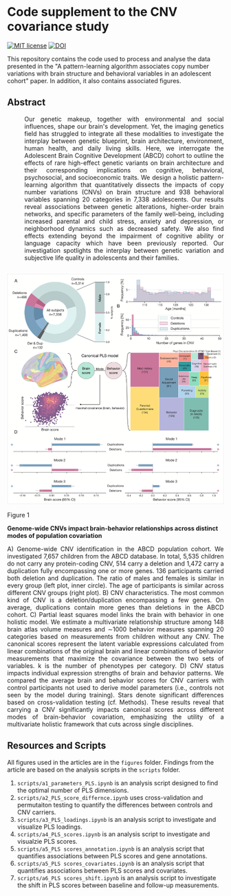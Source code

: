 # Code supplement to the CNV covariance study

[![MIT license](https://img.shields.io/badge/License-MIT-blue.svg)](https://lbesson.mit-license.org/)
[![DOI](https://img.shields.io/badge/DOI-10.1101%2F862615-informational
)]([https://doi.org/10.1101/2024.05.21.24307729](https://doi.org/10.1101/2024.05.21.24307729))

This repository contains the code used to process and analyse the data presented in the "A pattern-learning algorithm associates copy number variations with brain structure and behavioral variables in an adolescent cohort" paper. In addition, it also contains associated figures.

## Abstract
<div style="margin-left: 40px;" align="justify">
Our genetic makeup, together with environmental and social influences, shape our brain's development. Yet, the imaging genetics field has struggled to integrate all these modalities to investigate the interplay between genetic blueprint, brain architecture, environment, human health, and daily living skills. Here, we interrogate the Adolescent Brain Cognitive Development (ABCD) cohort to outline the effects of rare high-effect genetic variants on brain architecture and their corresponding implications on cognitive, behavioral, psychosocial, and socioeconomic traits. We design a holistic pattern-learning algorithm that quantitatively dissects the impacts of copy number variations (CNVs) on brain structure and 938 behavioral variables spanning 20 categories in 7,338 adolescents. Our results reveal associations between genetic alterations, higher-order brain networks, and specific parameters of the family well-being, including increased parental and child stress, anxiety and depression, or neighborhood dynamics such as decreased safety. We also find effects extending beyond the impairment of cognitive ability or language capacity which have been previously reported. Our investigation spotlights the interplay between genetic variation and subjective life quality in adolescents and their families.
</div>

## 

<c>![Figure 1](https://github.com/jakubkopal/CNV-covariance/blob/main/figures/fig1.png)</c>


Figure 1

**Genome-wide CNVs impact brain-behavior relationships across distinct modes of population covariation**

<div align="justify">
A) Genome-wide CNV identification in the ABCD population cohort. We investigated 7,657 children from the ABCD database. In total, 5,535 children do not carry any protein-coding CNV, 514 carry a deletion and 1,472 carry a duplication fully encompassing one or more genes. 136 participants carried both deletion and duplication. The ratio of males and females is similar in every group (left plot, inner circle). The age of participants is similar across different CNV groups (right plot). B) CNV characteristics. The most common kind of CNV is a deletion/duplication encompassing a few genes. On average, duplications contain more genes than deletions in the ABCD cohort. C) Partial least squares model links the brain with behavior in one holistic model. We estimate a multivariate relationship structure among 148 brain atlas volume measures and ∼1000 behavior measures spanning 20 categories based on measurements from children without any CNV. The canonical scores represent the latent variable expressions calculated from linear combinations of the original brain and linear combinations of behavior measurements that maximize the covariance between the two sets of variables. k is the number of phenotypes per category. D) CNV status impacts individual expression strengths of brain and behavior patterns. We compared the average brain and behavior scores for CNV carriers with control participants not used to derive model parameters (i.e., controls not seen by the model during training). Stars denote significant differences based on cross-validation testing (cf. Methods). These results reveal that carrying a CNV significantly impacts canonical scores across different modes of brain-behavior covariation, emphasizing the utility of a multivariate holistic framework that cuts across single disciplines.
</div>


## Resources and Scripts
All figures used in the articles are in the `figures` folder. Findings from the article are based on the analysis scripts in the `scripts` folder.

1.   `scripts/a1_parameters_PLS.ipynb` is an analysis script designed to find the optimal number of PLS dimensions.
2.   `scripts/a2_PLS_score_differnce.ipynb` uses cross-validation and permutaiton testing to quantify the differences between controls and CNV carriers.
3.   `scripts/a3_PLS_loadings.ipynb` is an analysis script to investigate and visualize PLS loadings.
4.   `scripts/a4_PLS_scores.ipynb` is an analysis script to investigate and visualzie PLS scores.
5.   `scripts/a5_PLS scores_annotation.ipynb` is an analysis script that quantifies associations between PLS scores and gene annotations.
6.   `scripts/a5_PLS scores_covariates.ipynb` is an analysis script that quantifies associations between PLS scores and covariates.
7.   `scripts/a6_PLS scores_shift.ipynb` is an analysis script to investigate the shift in PLS scores between baseline and follow-up measurements.
